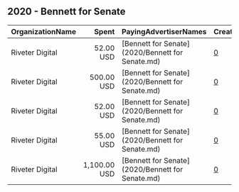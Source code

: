 ## 2020 - Bennett for Senate 
|OrganizationName|Spent|PayingAdvertiserNames|CreativeUrls|Impressions|Genders|AgeBrackets|CountryCodes|BillingAddresses|CandidateBallotInformation|
|:---|---:|:---|:---|---:|:---|:---|:---|:---|:---|
|Riveter Digital|52.00 USD|[Bennett for Senate](2020/Bennett for Senate.md)|[0](https://www.snap.com/political-ads/asset/b32a4ae8648fcb25d089fea959896ddbe077b8392941c53f988d7c6777bfb9f1?mediaType=png)|11,121||18+|united states|US||
|Riveter Digital|500.00 USD|[Bennett for Senate](2020/Bennett for Senate.md)|[0](https://www.snap.com/political-ads/asset/bfd936e17ace1b43cb9daf777d8619816f237129b9a50d2cfe3fd631744f3ea8?mediaType=jpeg)|93,374|||united states|US||
|Riveter Digital|52.00 USD|[Bennett for Senate](2020/Bennett for Senate.md)|[0](https://www.snap.com/political-ads/asset/10c954ebb056db7b514d4b277c1603c192e419cf99d7fb45403a6645988f71a5?mediaType=png)|12,722||18+|united states|US||
|Riveter Digital|55.00 USD|[Bennett for Senate](2020/Bennett for Senate.md)|[0](https://www.snap.com/political-ads/asset/64ad0ea58e88caf19728073f5c437f1f161b097492b1638fb256de3a77d3494b?mediaType=png)|12,820||18+|united states|US||
|Riveter Digital|1,100.00 USD|[Bennett for Senate](2020/Bennett for Senate.md)|[0](https://www.snap.com/political-ads/asset/9f4cbe11c16a14d7b9eaa9e242d0eba516984626c34e997b146cd637828ca1d2?mediaType=mp4)|194,293||18-30|united states|US||
